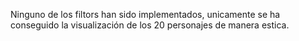 Ninguno de los filtors han sido implementados, unicamente se ha conseguido la visualización de los 20 personajes de manera estica.